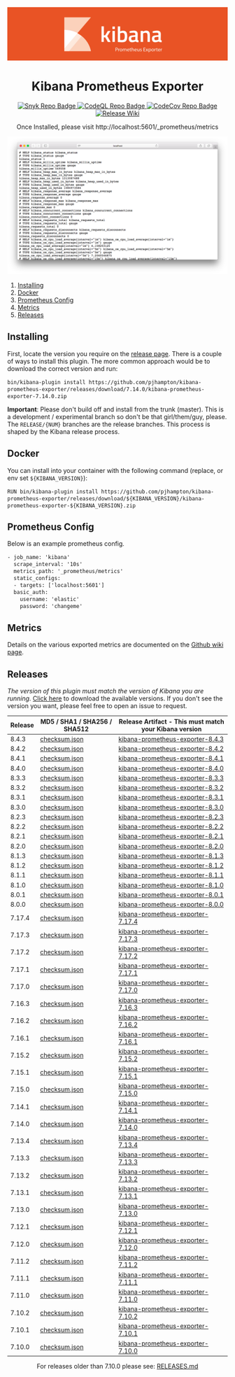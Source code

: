 <img src=".github/kpe_banner.png" />

<h1 align="center">Kibana Prometheus Exporter</h1>

<p align="center">
  <a href="https://snyk.io/test/github/pjhampton/kibana-prometheus-exporter">
    <img src="https://snyk.io/test/github/pjhampton/kibana-prometheus-exporter/badge.svg" alt="Snyk Repo Badge" />
  </a>
  <a href="https://github.com/pjhampton/kibana-prometheus-exporter/actions/workflows/codeql-analysis.yml">
    <img src="https://github.com/pjhampton/kibana-prometheus-exporter/actions/workflows/codeql-analysis.yml/badge.svg" alt="CodeQL Repo Badge" />
  </a>
  <a href="https://github.com/pjhampton/kibana-prometheus-exporter/actions/workflows/codecov.yml">
    <img src="https://github.com/pjhampton/kibana-prometheus-exporter/actions/workflows/codecov.yml/badge.svg" alt="CodeCov Repo Badge" />
  </a>
  <a href="https://github.com/pjhampton/kibana-prometheus-exporter/actions/workflows/release-wiki.yml">
    <img src="https://github.com/pjhampton/kibana-prometheus-exporter/actions/workflows/release-wiki.yml/badge.svg" alt="Release Wiki" />
  </a>
</p>

<p align="center">Once Installed, please visit http://localhost:5601/_prometheus/metrics</p>

<img src="https://raw.githubusercontent.com/pjhampton/kibana-prometheus-exporter/master/.github/kibana_prometheus.png" alt="kibana prometheus exporter">

1. [Installing](#installing)
1. [Docker](#docker)
1. [Prometheus Config](#prometheus-config)
1. [Metrics](#metrics)
1. [Releases](#releases)

## Installing

First, locate the version you require on the [release page](https://github.com/pjhampton/kibana-prometheus-exporter/releases). There is a couple of ways to install this plugin. The more common approach would be to download the correct version and run:

```
bin/kibana-plugin install https://github.com/pjhampton/kibana-prometheus-exporter/releases/download/7.14.0/kibana-prometheus-exporter-7.14.0.zip
```

**Important**: Please don't build off and install from the trunk (master). This is a development / experimental branch so don't be that girl/them/guy, please. The `RELEASE/{NUM}` branches are the release branches. This process is shaped by the Kibana release process.

## Docker

You can install into your container with the following command (replace, or env set `${KIBANA_VERSION}`):

```
RUN bin/kibana-plugin install https://github.com/pjhampton/kibana-prometheus-exporter/releases/download/${KIBANA_VERSION}/kibana-prometheus-exporter-${KIBANA_VERSION}.zip
```

## Prometheus Config

Below is an example prometheus config. 

```
- job_name: 'kibana'
  scrape_interval: '10s'
  metrics_path: '_prometheus/metrics'
  static_configs:
  - targets: ['localhost:5601']
  basic_auth:
    username: 'elastic'
    password: 'changeme'
```

## Metrics 

Details on the various exported metrics are documented on the [Github wiki page](https://github.com/pjhampton/kibana-prometheus-exporter/wiki).

## Releases

*The version of this plugin must match the version of Kibana you are running.* [Click here](https://github.com/pjhampton/kibana-prometheus-exporter/releases) to download the available versions. If you don't see the version you want, please feel free to open an issue to request.

| Release | MD5 / SHA1 / SHA256 / SHA512   | Release Artifact - This must match your Kibana version |
|---------|-------------------------------|------------------------------------------------------------------|
| 8.4.3 | [checksum.json](https://github.com/pjhampton/kibana-prometheus-exporter/releases/download/8.4.3/checksum.json) | [kibana-prometheus-exporter-8.4.3](https://github.com/pjhampton/kibana-prometheus-exporter/releases/tag/8.4.3)   |
| 8.4.2 | [checksum.json](https://github.com/pjhampton/kibana-prometheus-exporter/releases/download/8.4.2/checksum.json) | [kibana-prometheus-exporter-8.4.2](https://github.com/pjhampton/kibana-prometheus-exporter/releases/tag/8.4.2)   |
| 8.4.1 | [checksum.json](https://github.com/pjhampton/kibana-prometheus-exporter/releases/download/8.4.1/checksum.json) | [kibana-prometheus-exporter-8.4.1](https://github.com/pjhampton/kibana-prometheus-exporter/releases/tag/8.4.1)   |
| 8.4.0 | [checksum.json](https://github.com/pjhampton/kibana-prometheus-exporter/releases/download/8.4.0/checksum.json) | [kibana-prometheus-exporter-8.4.0](https://github.com/pjhampton/kibana-prometheus-exporter/releases/tag/8.4.0)   |
| 8.3.3 | [checksum.json](https://github.com/pjhampton/kibana-prometheus-exporter/releases/download/8.3.1/checksum.json) | [kibana-prometheus-exporter-8.3.3](https://github.com/pjhampton/kibana-prometheus-exporter/releases/tag/8.3.3)   |
| 8.3.2 | [checksum.json](https://github.com/pjhampton/kibana-prometheus-exporter/releases/download/8.3.1/checksum.json) | [kibana-prometheus-exporter-8.3.2](https://github.com/pjhampton/kibana-prometheus-exporter/releases/tag/8.3.2)   |
| 8.3.1 | [checksum.json](https://github.com/pjhampton/kibana-prometheus-exporter/releases/download/8.3.1/checksum.json) | [kibana-prometheus-exporter-8.3.1](https://github.com/pjhampton/kibana-prometheus-exporter/releases/tag/8.3.1)   |
| 8.3.0 | [checksum.json](https://github.com/pjhampton/kibana-prometheus-exporter/releases/download/8.3.0/checksum.json) | [kibana-prometheus-exporter-8.3.0](https://github.com/pjhampton/kibana-prometheus-exporter/releases/tag/8.3.0)   |
| 8.2.3 | [checksum.json](https://github.com/pjhampton/kibana-prometheus-exporter/releases/download/8.2.3/checksum.json) | [kibana-prometheus-exporter-8.2.3](https://github.com/pjhampton/kibana-prometheus-exporter/releases/tag/8.2.3)   |
| 8.2.2 | [checksum.json](https://github.com/pjhampton/kibana-prometheus-exporter/releases/download/8.2.2/checksum.json) | [kibana-prometheus-exporter-8.2.2](https://github.com/pjhampton/kibana-prometheus-exporter/releases/tag/8.2.2)   |
| 8.2.1 | [checksum.json](https://github.com/pjhampton/kibana-prometheus-exporter/releases/download/8.2.1/checksum.json) | [kibana-prometheus-exporter-8.2.1](https://github.com/pjhampton/kibana-prometheus-exporter/releases/tag/8.2.1)   |
| 8.2.0 | [checksum.json](https://github.com/pjhampton/kibana-prometheus-exporter/releases/download/8.2.0/checksum.json) | [kibana-prometheus-exporter-8.2.0](https://github.com/pjhampton/kibana-prometheus-exporter/releases/tag/8.2.0)   |
| 8.1.3 | [checksum.json](https://github.com/pjhampton/kibana-prometheus-exporter/releases/download/8.1.3/checksum.json) | [kibana-prometheus-exporter-8.1.3](https://github.com/pjhampton/kibana-prometheus-exporter/releases/tag/8.1.3)   |
| 8.1.2 | [checksum.json](https://github.com/pjhampton/kibana-prometheus-exporter/releases/download/8.1.2/checksum.json) | [kibana-prometheus-exporter-8.1.2](https://github.com/pjhampton/kibana-prometheus-exporter/releases/tag/8.1.2)   |
| 8.1.1 | [checksum.json](https://github.com/pjhampton/kibana-prometheus-exporter/releases/download/8.1.1/checksum.json) | [kibana-prometheus-exporter-8.1.1](https://github.com/pjhampton/kibana-prometheus-exporter/releases/tag/8.1.1)   |
| 8.1.0 | [checksum.json](https://github.com/pjhampton/kibana-prometheus-exporter/releases/download/8.1.0/checksum.json) | [kibana-prometheus-exporter-8.1.0](https://github.com/pjhampton/kibana-prometheus-exporter/releases/tag/8.1.0)   |
| 8.0.1 | [checksum.json](https://github.com/pjhampton/kibana-prometheus-exporter/releases/download/8.0.1/checksum.json) | [kibana-prometheus-exporter-8.0.1](https://github.com/pjhampton/kibana-prometheus-exporter/releases/tag/8.0.1)   |
| 8.0.0 | [checksum.json](https://github.com/pjhampton/kibana-prometheus-exporter/releases/download/8.0.0/checksum.json) | [kibana-prometheus-exporter-8.0.0](https://github.com/pjhampton/kibana-prometheus-exporter/releases/tag/8.0.0)   |
| 7.17.4 | [checksum.json](https://github.com/pjhampton/kibana-prometheus-exporter/releases/download/7.17.4/checksum.json) | [kibana-prometheus-exporter-7.17.4](https://github.com/pjhampton/kibana-prometheus-exporter/releases/tag/7.17.4)   |
| 7.17.3 | [checksum.json](https://github.com/pjhampton/kibana-prometheus-exporter/releases/download/7.17.3/checksum.json) | [kibana-prometheus-exporter-7.17.3](https://github.com/pjhampton/kibana-prometheus-exporter/releases/tag/7.17.3)   |
| 7.17.2 | [checksum.json](https://github.com/pjhampton/kibana-prometheus-exporter/releases/download/7.17.2/checksum.json) | [kibana-prometheus-exporter-7.17.2](https://github.com/pjhampton/kibana-prometheus-exporter/releases/tag/7.17.2)   |
| 7.17.1 | [checksum.json](https://github.com/pjhampton/kibana-prometheus-exporter/releases/download/7.17.1/checksum.json) | [kibana-prometheus-exporter-7.17.1](https://github.com/pjhampton/kibana-prometheus-exporter/releases/tag/7.17.1)   |
| 7.17.0 | [checksum.json](https://github.com/pjhampton/kibana-prometheus-exporter/releases/download/7.17.0/checksum.json) | [kibana-prometheus-exporter-7.17.0](https://github.com/pjhampton/kibana-prometheus-exporter/releases/tag/7.17.0)   |
| 7.16.3 | [checksum.json](https://github.com/pjhampton/kibana-prometheus-exporter/releases/download/7.16.3/checksum.json) | [kibana-prometheus-exporter-7.16.3](https://github.com/pjhampton/kibana-prometheus-exporter/releases/tag/7.16.3)   |
| 7.16.2 | [checksum.json](https://github.com/pjhampton/kibana-prometheus-exporter/releases/download/7.16.2/checksum.json) | [kibana-prometheus-exporter-7.16.2](https://github.com/pjhampton/kibana-prometheus-exporter/releases/tag/7.16.2)   |
| 7.16.1 | [checksum.json](https://github.com/pjhampton/kibana-prometheus-exporter/releases/download/7.16.1/checksum.json) | [kibana-prometheus-exporter-7.16.1](https://github.com/pjhampton/kibana-prometheus-exporter/releases/tag/7.16.1)   |
| 7.15.2 | [checksum.json](https://github.com/pjhampton/kibana-prometheus-exporter/releases/download/7.15.2/checksum.json) | [kibana-prometheus-exporter-7.15.2](https://github.com/pjhampton/kibana-prometheus-exporter/releases/tag/7.15.2)   |
| 7.15.1 | [checksum.json](https://github.com/pjhampton/kibana-prometheus-exporter/releases/download/7.15.1/checksum.json) | [kibana-prometheus-exporter-7.15.1](https://github.com/pjhampton/kibana-prometheus-exporter/releases/tag/7.15.1)   |
| 7.15.0 | [checksum.json](https://github.com/pjhampton/kibana-prometheus-exporter/releases/download/7.15.0/checksum.json) | [kibana-prometheus-exporter-7.15.0](https://github.com/pjhampton/kibana-prometheus-exporter/releases/tag/7.15.0)   |
| 7.14.1 | [checksum.json](https://github.com/pjhampton/kibana-prometheus-exporter/releases/download/7.14.1/checksum.json) | [kibana-prometheus-exporter-7.14.1](https://github.com/pjhampton/kibana-prometheus-exporter/releases/tag/7.14.1)   |
| 7.14.0 | [checksum.json](https://github.com/pjhampton/kibana-prometheus-exporter/releases/download/7.14.0/checksum.json) | [kibana-prometheus-exporter-7.14.0](https://github.com/pjhampton/kibana-prometheus-exporter/releases/tag/7.14.0)   |
| 7.13.4   | [checksum.json](https://github.com/pjhampton/kibana-prometheus-exporter/releases/download/7.13.4/checksum.json) | [kibana-prometheus-exporter-7.13.4](https://github.com/pjhampton/kibana-prometheus-exporter/releases/tag/7.13.4)   |
| 7.13.3   | [checksum.json](https://github.com/pjhampton/kibana-prometheus-exporter/releases/download/7.13.3/checksum.json) | [kibana-prometheus-exporter-7.13.3](https://github.com/pjhampton/kibana-prometheus-exporter/releases/tag/7.13.3)   |
| 7.13.2   | [checksum.json](https://github.com/pjhampton/kibana-prometheus-exporter/releases/download/7.13.2/checksum.json) | [kibana-prometheus-exporter-7.13.2](https://github.com/pjhampton/kibana-prometheus-exporter/releases/tag/7.13.2)   |
| 7.13.1   | [checksum.json](https://github.com/pjhampton/kibana-prometheus-exporter/releases/download/7.13.1/checksum.json) | [kibana-prometheus-exporter-7.13.1](https://github.com/pjhampton/kibana-prometheus-exporter/releases/tag/7.13.1)   |
| 7.13.0   | [checksum.json](https://github.com/pjhampton/kibana-prometheus-exporter/releases/download/7.13.0/checksum.json) | [kibana-prometheus-exporter-7.13.0](https://github.com/pjhampton/kibana-prometheus-exporter/releases/tag/7.13.0)   |
| 7.12.1   | [checksum.json](https://github.com/pjhampton/kibana-prometheus-exporter/releases/download/7.12.1/checksum.json) | [kibana-prometheus-exporter-7.12.1](https://github.com/pjhampton/kibana-prometheus-exporter/releases/tag/7.12.1)   |
| 7.12.0   | [checksum.json](https://github.com/pjhampton/kibana-prometheus-exporter/releases/download/7.12.0/checksum.json) | [kibana-prometheus-exporter-7.12.0](https://github.com/pjhampton/kibana-prometheus-exporter/releases/tag/7.12.0)   |
| 7.11.2   | [checksum.json](https://github.com/pjhampton/kibana-prometheus-exporter/releases/download/7.11.2/checksum.json) | [kibana-prometheus-exporter-7.11.2](https://github.com/pjhampton/kibana-prometheus-exporter/releases/tag/7.11.2)   |
| 7.11.1   | [checksum.json](https://github.com/pjhampton/kibana-prometheus-exporter/releases/download/7.11.1/checksum.json) | [kibana-prometheus-exporter-7.11.1](https://github.com/pjhampton/kibana-prometheus-exporter/releases/tag/7.11.1)   |
| 7.11.0   | [checksum.json](https://github.com/pjhampton/kibana-prometheus-exporter/releases/download/7.11.0/checksum.json) | [kibana-prometheus-exporter-7.11.0](https://github.com/pjhampton/kibana-prometheus-exporter/releases/tag/7.11.0)   |
| 7.10.2   | [checksum.json](https://github.com/pjhampton/kibana-prometheus-exporter/releases/download/7.10.2/checksum.json) | [kibana-prometheus-exporter-7.10.2](https://github.com/pjhampton/kibana-prometheus-exporter/releases/tag/7.10.2)   |
| 7.10.1   | [checksum.json](https://github.com/pjhampton/kibana-prometheus-exporter/releases/download/7.10.1/checksum.json) | [kibana-prometheus-exporter-7.10.1](https://github.com/pjhampton/kibana-prometheus-exporter/releases/tag/7.10.1)   |
| 7.10.0   | [checksum.json](https://github.com/pjhampton/kibana-prometheus-exporter/releases/download/7.10.0/checksum.json) | [kibana-prometheus-exporter-7.10.0](https://github.com/pjhampton/kibana-prometheus-exporter/releases/tag/7.10.0)   |

<p align="center">For releases older than 7.10.0 please see: <a href="RELEASES.md">RELEASES.md</a></p>
